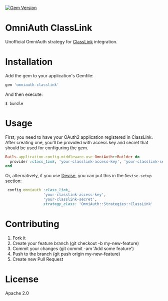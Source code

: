 [![Gem Version](https://badge.fury.io/rb/omniauth-classlink.svg)](https://badge.fury.io/rb/omniauth-classlink)

# OmniAuth ClassLink
Unofficial OmniAuth strategy for [ClassLink](https://classlink.com) integration.

# Installation

Add the gem to your application's Gemfile:

```ruby
gem 'omniauth-classlink'
```
And then execute:

```
$ bundle
```

# Usage

First, you need to have your OAuth2 application registered in ClassLink. After creating one, you'll be provided with access key and secret that should be used for configuring the gem. 

```ruby
Rails.application.config.middleware.use OmniAuth::Builder do
  provider :class_link, 'your-classlink-access-key', 'your-classlink-secret', strategy_class: 'OmniAuth::Strategies::ClassLink'
end
```

Or, alternatively, if you use [Devise](https://github.com/plataformatec/devise), you can put this in the `Devise.setup` section:

```ruby
 config.omniauth :class_link, 
                 'your-classlink-access-key',
                 'your-classlink-secret',
                 strategy_class: 'OmniAuth::Strategies::ClassLink'
```

# Contributing
1. Fork it
2. Create your feature branch (git checkout -b my-new-feature)
3. Commit your changes (git commit -am 'Add some feature')
4. Push to the branch (git push origin my-new-feature)
5. Create new Pull Request

# License
Apache 2.0
